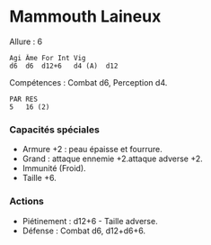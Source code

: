 # Mammouth Laineux

Allure : 6

	Agi	Âme	For	Int	Vig
	d6	d6	d12+6	d4 (A)	d12

Compétences : Combat d6, Perception d4.

	PAR	RES
	5	16 (2)

### Capacités spéciales
- Armure +2 : peau épaisse et fourrure.
- Grand : attaque ennemie +2.attaque adverse +2.
- Immunité (Froid).
- Taille +6.

### Actions
- Piétinement : d12+6 - Taille adverse.
- Défense : Combat d6, d12+d6+6.
